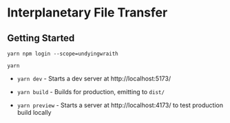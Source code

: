 # Interplanetary File Transfer



## Getting Started

```
yarn npm login --scope=undyingwraith
```

```
yarn
```

-   `yarn dev` - Starts a dev server at http://localhost:5173/

-   `yarn build` - Builds for production, emitting to `dist/`

-   `yarn preview` - Starts a server at http://localhost:4173/ to test production build locally
